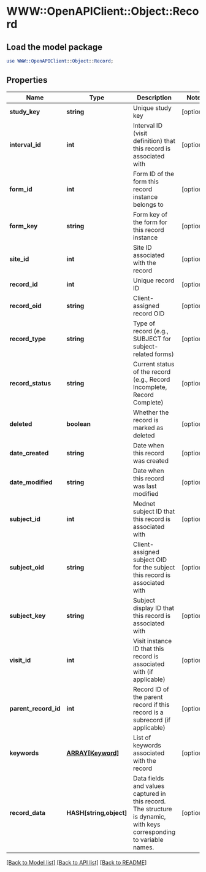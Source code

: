 # WWW::OpenAPIClient::Object::Record

## Load the model package
```perl
use WWW::OpenAPIClient::Object::Record;
```

## Properties
Name | Type | Description | Notes
------------ | ------------- | ------------- | -------------
**study_key** | **string** | Unique study key | [optional] 
**interval_id** | **int** | Interval ID (visit definition) that this record is associated with | [optional] 
**form_id** | **int** | Form ID of the form this record instance belongs to | [optional] 
**form_key** | **string** | Form key of the form for this record instance | [optional] 
**site_id** | **int** | Site ID associated with the record | [optional] 
**record_id** | **int** | Unique record ID | [optional] 
**record_oid** | **string** | Client-assigned record OID | [optional] 
**record_type** | **string** | Type of record (e.g., SUBJECT for subject-related forms) | [optional] 
**record_status** | **string** | Current status of the record (e.g., Record Incomplete, Record Complete) | [optional] 
**deleted** | **boolean** | Whether the record is marked as deleted | [optional] 
**date_created** | **string** | Date when this record was created | [optional] 
**date_modified** | **string** | Date when this record was last modified | [optional] 
**subject_id** | **int** | Mednet subject ID that this record is associated with | [optional] 
**subject_oid** | **string** | Client-assigned subject OID for the subject this record is associated with | [optional] 
**subject_key** | **string** | Subject display ID that this record is associated with | [optional] 
**visit_id** | **int** | Visit instance ID that this record is associated with (if applicable) | [optional] 
**parent_record_id** | **int** | Record ID of the parent record if this record is a subrecord (if applicable) | [optional] 
**keywords** | [**ARRAY[Keyword]**](Keyword.md) | List of keywords associated with the record | [optional] 
**record_data** | **HASH[string,object]** | Data fields and values captured in this record. The structure is dynamic, with keys corresponding to variable names. | [optional] 

[[Back to Model list]](../README.md#documentation-for-models) [[Back to API list]](../README.md#documentation-for-api-endpoints) [[Back to README]](../README.md)


